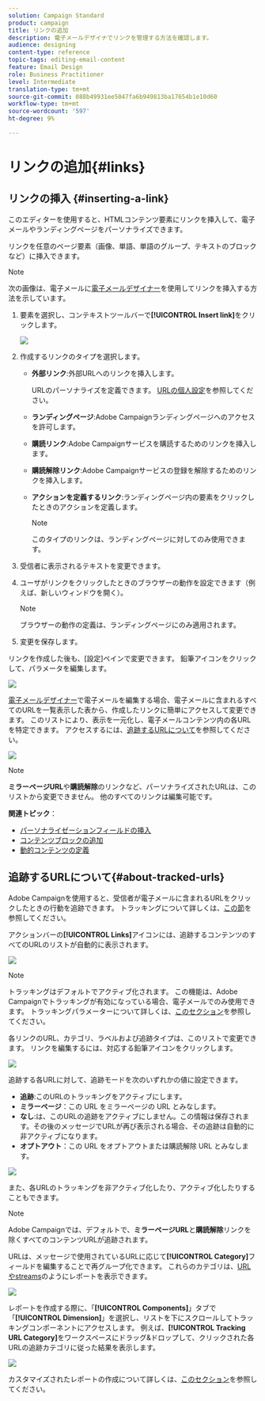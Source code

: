 ```yaml
---
solution: Campaign Standard
product: campaign
title: リンクの追加
description: 電子メールデザイナでリンクを管理する方法を確認します。
audience: designing
content-type: reference
topic-tags: editing-email-content
feature: Email Design
role: Business Practitioner
level: Intermediate
translation-type: tm+mt
source-git-commit: 088b49931ee5047fa6b949813ba17654b1e10d60
workflow-type: tm+mt
source-wordcount: '597'
ht-degree: 9%

---
```



# リンクの追加{#links}

## リンクの挿入 {#inserting-a-link}

このエディターを使用すると、HTMLコンテンツ要素にリンクを挿入して、電子メールやランディングページをパーソナライズできます。

リンクを任意のページ要素（画像、単語、単語のグループ、テキストのブロックなど）に挿入できます。

>[!NOTE]
>
>次の画像は、電子メールに[電子メールデザイナー](../../designing/using/designing-content-in-adobe-campaign.md)を使用してリンクを挿入する方法を示しています。

1. 要素を選択し、コンテキストツールバーで&#x200B;**[!UICONTROL Insert link]**&#x200B;をクリックします。

   ![](assets/des_insert_link.png)

1. 作成するリンクのタイプを選択します。

   * **外部リンク**:外部URLへのリンクを挿入します。

      URLのパーソナライズを定義できます。 [URLの個人設定](../../designing/using/using-reusable-content.md#creating-a-content-fragment)を参照してください。

   * **ランディングページ**:Adobe Campaignランディングページへのアクセスを許可します。
   * **購読リンク**:Adobe Campaignサービスを購読するためのリンクを挿入します。
   * **購読解除リンク**:Adobe Campaignサービスの登録を解除するためのリンクを挿入します。
   * **アクションを定義するリンク**:ランディングページ内の要素をクリックしたときのアクションを定義します。

      >[!NOTE]
      >
      >このタイプのリンクは、ランディングページに対してのみ使用できます。

1. 受信者に表示されるテキストを変更できます。
1. ユーザがリンクをクリックしたときのブラウザーの動作を設定できます（例えば、新しいウィンドウを開く）。

   >[!NOTE]
   >
   >ブラウザーの動作の定義は、ランディングページにのみ適用されます。

1. 変更を保存します。

リンクを作成した後も、[設定]ペインで変更できます。 鉛筆アイコンをクリックして、パラメータを編集します。

![](assets/des_link_edit.png)

[電子メールデザイナー](../../designing/using/designing-content-in-adobe-campaign.md)で電子メールを編集する場合、電子メールに含まれるすべてのURLを一覧表示した表から、作成したリンクに簡単にアクセスして変更できます。 このリストにより、表示を一元化し、電子メールコンテンツ内の各URLを特定できます。 アクセスするには、[追跡するURLについて](#about-tracked-urls)を参照してください。

![](assets/des_link_list.png)

>[!NOTE]
>
>**ミラーページURL**&#x200B;や&#x200B;**購読解除**&#x200B;のリンクなど、パーソナライズされたURLは、このリストから変更できません。 他のすべてのリンクは編集可能です。

**関連トピック**：

* [パーソナライゼーションフィールドの挿入](../../designing/using/personalization.md#inserting-a-personalization-field)
* [コンテンツブロックの追加](../../designing/using/personalization.md#adding-a-content-block)
* [動的コンテンツの定義](../../designing/using/personalization.md#defining-dynamic-content-in-an-email)

## 追跡するURLについて{#about-tracked-urls}

Adobe Campaignを使用すると、受信者が電子メールに含まれるURLをクリックしたときの行動を追跡できます。 トラッキングについて詳しくは、[この節](../../sending/using/tracking-messages.md#about-tracking)を参照してください。

アクションバーの&#x200B;**[!UICONTROL Links]**&#x200B;アイコンには、追跡するコンテンツのすべてのURLのリストが自動的に表示されます。

![](assets/des_links.png)

>[!NOTE]
>
>トラッキングはデフォルトでアクティブ化されます。 この機能は、Adobe Campaignでトラッキングが有効になっている場合、電子メールでのみ使用できます。 トラッキングパラメーターについて詳しくは、[このセクション](../../administration/using/configuring-email-channel.md#tracking-parameters)を参照してください。

各リンクのURL、カテゴリ、ラベルおよび追跡タイプは、このリストで変更できます。 リンクを編集するには、対応する鉛筆アイコンをクリックします。

![](assets/des_links_tracking.png)

追跡する各URLに対して、追跡モードを次のいずれかの値に設定できます。

* **追跡**:このURLのトラッキングをアクティブにします。
* **ミラーページ**：この URL をミラーページの URL とみなします。
* **なし**:は、このURLの追跡をアクティブにしません。この情報は保存されます。その後のメッセージでURLが再び表示される場合、その追跡は自動的に非アクティブになります。
* **オプトアウト**：この URL をオプトアウトまたは購読解除 URL とみなします。

![](assets/des_link_tracking_type.png)

また、各URLのトラッキングを非アクティブ化したり、アクティブ化したりすることもできます。

>[!NOTE]
>
>Adobe Campaignでは、デフォルトで、**ミラーページURL**&#x200B;と&#x200B;**購読解除**&#x200B;リンクを除くすべてのコンテンツURLが追跡されます。

URLは、メッセージで使用されているURLに応じて&#x200B;**[!UICONTROL Category]**&#x200B;フィールドを編集することで再グループ化できます。 これらのカテゴリは、[URLやstreams](../../reporting/using/urls-and-click-streams.md)のようにレポートを表示できます。

![](assets/des_link_tracking_category.png)

レポートを作成する際に、「**[!UICONTROL Components]**」タブで「**[!UICONTROL Dimension]**」を選択し、リストを下にスクロールしてトラッキングコンポーネントにアクセスします。 例えば、**[!UICONTROL Tracking URL Category]**&#x200B;をワークスペースにドラッグ&amp;ドロップして、クリックされた各URLの追跡カテゴリに従った結果を表示します。

![](assets/des_link_tracking_report.png)

カスタマイズされたレポートの作成について詳しくは、[このセクション](../../reporting/using/about-dynamic-reports.md)を参照してください。
